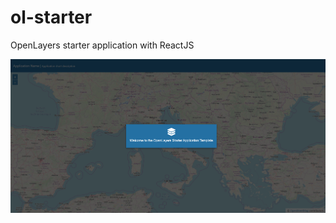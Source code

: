 # ol-starter
OpenLayers starter application with ReactJS

<img src="screenshot.png" alt="Application Screenshot"></img>
